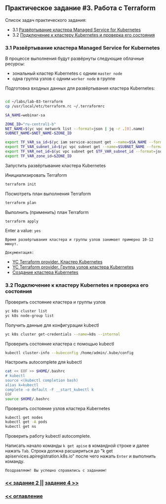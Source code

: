 ## Практическое задание #3. Работа с Terraform

Список задач практического задания:
* 3.1 [Развёртывание кластера Managed Service for Kubernetes](#h3-1)
* 3.2 [Подключение к кластеру Kubernetes и проверка его состояния](#h3-2)

### 3.1 Развёртывание кластера Managed Service for Kubernetes  <a id="h3-1"/></a>

В процессе выполнения будут развёрнуты следующие облачные ресурсы: 
* зональный кластер Kubernetes с одним `master node`
* одна группа узлов c одним `worker node` в группе

Подготовка входных данных для развёртывания кластера Kubernetes:
```bash

cd ~/labs/lab-03-terraform
cp /usr/local/etc/terraform.rc ~/.terraformrc
```

```bash
SA_NAME=webinar-sa
```

```bash
ZONE_ID="ru-central1-b"
NET_NAME=$(yc vpc network list --format=json | jq -r .[0].name)
SUBNET_NAME=$NET_NAME-$ZONE_ID

export TF_VAR_sa_id=$(yc iam service-account get --name=$SA_NAME --format=json | jq -r .id)
export TF_VAR_subnet_id=$(yc vpc subnet get --name=$SUBNET_NAME --format=json | jq -r .id)
export TF_VAR_net_id=$(yc vpc subnet get $TF_VAR_subnet_id --format=json | jq -r .network_id)
export TF_VAR_zone_id=$ZONE_ID
```

Запустить развёртывание кластера Kubernetes

Инициализировать Terraform
```bash
terraform init
```

Посмотреть план выполнения Terraform
```bash
terraform plan
```

Выполнить (применить) план Terraform
```
terraform apply
```
Enter a value: `yes`

`Время развёртывания кластера и группы узлов занимает примерно 10-12 минут.`

`Документация:`
* [YC Terraform provider. Кластер Kubernetes](https://registry.tfpla.net/providers/yandex-cloud/yandex/latest/docs/resources/kubernetes_cluster)
* [YC Terraform provider. Группа узлов кластера Kubernetes](https://registry.tfpla.net/providers/yandex-cloud/yandex/latest/docs/resources/kubernetes_node_group)
* [Создание кластера Kubernetes](https://cloud.yandex.ru/docs/managed-kubernetes/operations/kubernetes-cluster/kubernetes-cluster-create)


### 3.2 Подключение к кластеру Kubernetes и проверка его состояния <a id="h3-2"/></a>

Проверить состояние кластера и группы узлов
```bash
yc k8s cluster list
yc k8s node-group list
```

Получить данные для конфигурации kubectl
```bash
yc k8s cluster get-credentials --name=k8s --internal
```

Проверить состояние кластера с помощью kubectl
```bash
kubectl cluster-info --kubeconfig /home/admin/.kube/config
```

Настроить autocomplete для kubectl
```bash
cat << EOF >> $HOME/.bashrc
# kubectl
source <(kubectl completion bash)
alias k=kubectl
complete -o default -F __start_kubectl k
EOF
source $HOME/.bashrc
```

Проверить состояние узлов кластера Kubernetes
```bash
kubectl get nodes
kubectl get -A pods
kubectl get ns
```

Проверить работу kubectl autocomplete.

Написать начало команды `k get apise` в командной строке и далее нажать `Tab`.
Строка должна расшириться до "k get apiservices.apiregistration.k8s.io" после чего нажать `Enter` и выполнить команду.


`Поздравляем! Вы успешно справились с заданием!`

### [ << задание 2 ](../lab-02-yc/README.md) || [задание 4 >>](../lab-04-crossplane/README.md)
### [ << оглавление ](../README.md)
